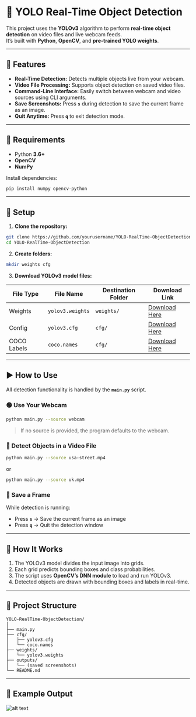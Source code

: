 # 🧠 YOLO Real-Time Object Detection

This project uses the **YOLOv3** algorithm to perform **real-time object detection** on video files and live webcam feeds.  
It’s built with **Python**, **OpenCV**, and **pre-trained YOLO weights**.

---

## 🚀 Features

-  **Real-Time Detection:** Detects multiple objects live from your webcam.  
- **Video File Processing:** Supports object detection on saved video files.  
- **Command-Line Interface:** Easily switch between webcam and video sources using CLI arguments.  
- **Save Screenshots:** Press **`s`** during detection to save the current frame as an image.  
- **Quit Anytime:** Press **`q`** to exit detection mode.

---

## 🧩 Requirements

- Python **3.6+**
- **OpenCV**
- **NumPy**

Install dependencies:

```bash
pip install numpy opencv-python
```

---

## 📁 Setup

1. **Clone the repository:**

```bash
git clone https://github.com/yourusername/YOLO-RealTime-ObjectDetection.git
cd YOLO-RealTime-ObjectDetection
```

2. **Create folders:**

```bash
mkdir weights cfg
```

3. **Download YOLOv3 model files:**

| File Type | File Name | Destination Folder | Download Link |
|------------|------------|--------------------|----------------|
| Weights | `yolov3.weights` | `weights/` | [Download Here](https://pjreddie.com/media/files/yolov3.weights) |
| Config | `yolov3.cfg` | `cfg/` | [Download Here](https://github.com/pjreddie/darknet/blob/master/cfg/yolov3.cfg) |
| COCO Labels | `coco.names` | `cfg/` | [Download Here](https://github.com/pjreddie/darknet/blob/master/data/coco.names) |

---

## ▶️ How to Use

All detection functionality is handled by the **`main.py`** script.

### 🟢 Use Your Webcam

```bash
python main.py --source webcam
```

> If no source is provided, the program defaults to the webcam.

### 🎥 Detect Objects in a Video File

```bash
python main.py --source usa-street.mp4
```
or
```bash
python main.py --source uk.mp4
```

### 💾 Save a Frame

While detection is running:

- Press **`s`** → Save the current frame as an image  
- Press **`q`** → Quit the detection window

---

## 🧠 How It Works

1. The YOLOv3 model divides the input image into grids.
2. Each grid predicts bounding boxes and class probabilities.
3. The script uses **OpenCV’s DNN module** to load and run YOLOv3.
4. Detected objects are drawn with bounding boxes and labels in real-time.

---

## 🧱 Project Structure

```
YOLO-RealTime-ObjectDetection/
│
├── main.py
├── cfg/
│   ├── yolov3.cfg
│   └── coco.names
├── weights/
│   └── yolov3.weights
├── outputs/
│   └── (saved screenshots)
└── README.md
```

---

## 📸 Example Output


![alt text](outputs/capture_2025-10-10_11-33-07.jpg)

